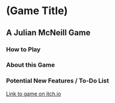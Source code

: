 # (Game Title)
## A Julian McNeill Game



### How to Play


### About this Game


### Potential New Features / To-Do List


[Link to game on itch.io]()
